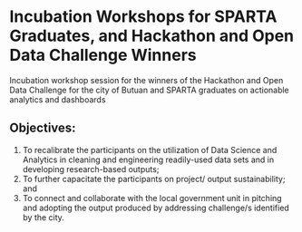 # Incubation Workshops for SPARTA Graduates, and Hackathon and Open Data Challenge Winners
Incubation workshop session for the winners of the Hackathon and Open Data Challenge for the city of Butuan and SPARTA graduates on actionable analytics and dashboards

## Objectives:
1. To recalibrate the participants on the utilization of Data Science and Analytics in cleaning and engineering readily-used data sets and in developing research-based outputs; 
2. To further capacitate the participants on project/ output sustainability; and 
3. To connect and collaborate with the local government unit in pitching and adopting the output produced by addressing challenge/s identified by the city. 

